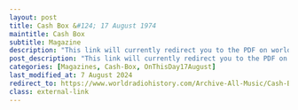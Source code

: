 ```yaml
---
layout: post
title: Cash Box &#124; 17 August 1974
maintitle: Cash Box
subtitle: Magazine
description: "This link will currently redirect you to the PDF on worldradiohistory.com Once your viewing the PDF search for &quot;zavaroni&quot;"
post_description: "This link will currently redirect you to the PDF on worldradiohistory.com Once your viewing the PDF search for &quot;zavaroni&quot;"
categories: [Magazines, Cash-Box, OnThisDay17August]
last_modified_at: 7 August 2024
redirect_to: https://www.worldradiohistory.com/Archive-All-Music/Cash-Box/70s/1974/CB-1974-08-17.pdf
class: external-link
---
```


